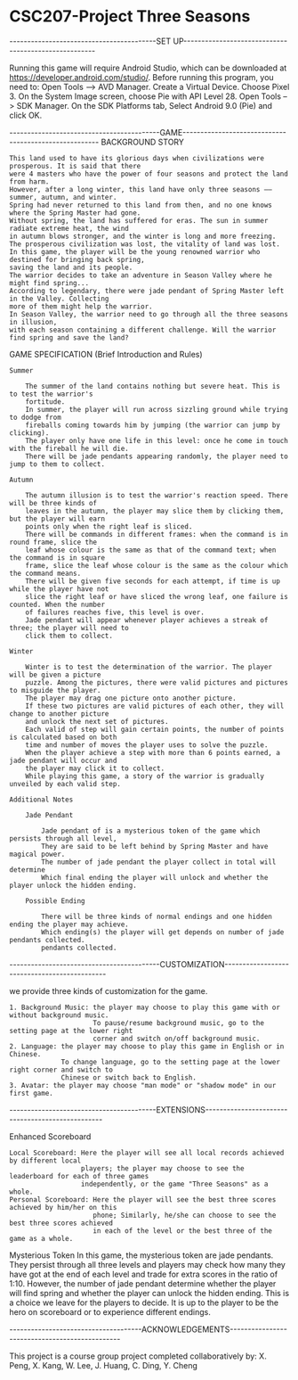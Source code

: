# CSC207-Project Three Seasons
-----------------------------------------SET UP-----------------------------------------------------

Running this game will require Android Studio, which can be downloaded at
https://developer.android.com/studio/.
Before running this program, you need to:
    Open Tools –> AVD Manager. Create a Virtual Device. Choose Pixel 3.
    On the System Image screen, choose Pie with API Level 28.
    Open Tools –> SDK Manager. On the SDK Platforms tab, Select Android 9.0 (Pie) and click OK.

------------------------------------------GAME------------------------------------------------------
BACKGROUND STORY

    This land used to have its glorious days when civilizations were prosperous. It is said that there
    were 4 masters who have the power of four seasons and protect the land from harm.
    However, after a long winter, this land have only three seasons —— summer, autumn, and winter.
    Spring had never returned to this land from then, and no one knows where the Spring Master had gone.
    Without spring, the land has suffered for eras. The sun in summer radiate extreme heat, the wind
    in autumn blows stronger, and the winter is long and more freezing.
    The prosperous civilization was lost, the vitality of land was lost.
    In this game, the player will be the young renowned warrior who destined for bringing back spring,
    saving the land and its people.
    The warrior decides to take an adventure in Season Valley where he might find spring...
    According to legendary, there were jade pendant of Spring Master left in the Valley. Collecting
    more of them might help the warrior.
    In Season Valley, the warrior need to go through all the three seasons in illusion,
    with each season containing a different challenge. Will the warrior find spring and save the land?

GAME SPECIFICATION (Brief Introduction and Rules)

    Summer
    
        The summer of the land contains nothing but severe heat. This is to test the warrior's
        fortitude.
        In summer, the player will run across sizzling ground while trying to dodge from
        fireballs coming towards him by jumping (the warrior can jump by clicking).
        The player only have one life in this level: once he come in touch with the fireball he will die.
        There will be jade pendants appearing randomly, the player need to jump to them to collect.
        
    Autumn
    
        The autumn illusion is to test the warrior's reaction speed. There will be three kinds of
        leaves in the autumn, the player may slice them by clicking them, but the player will earn
        points only when the right leaf is sliced.
        There will be commands in different frames: when the command is in round frame, slice the
        leaf whose colour is the same as that of the command text; when the command is in square
        frame, slice the leaf whose colour is the same as the colour which the command means.
        There will be given five seconds for each attempt, if time is up while the player have not
        slice the right leaf or have sliced the wrong leaf, one failure is counted. When the number
        of failures reaches five, this level is over.
        Jade pendant will appear whenever player achieves a streak of three; the player will need to
        click them to collect.
        
    Winter
    
        Winter is to test the determination of the warrior. The player will be given a picture
        puzzle. Among the pictures, there were valid pictures and pictures to misguide the player.
        The player may drag one picture onto another picture.
        If these two pictures are valid pictures of each other, they will change to another picture
        and unlock the next set of pictures.
        Each valid of step will gain certain points, the number of points is calculated based on both
        time and number of moves the player uses to solve the puzzle.
        When the player achieve a step with more than 6 points earned, a jade pendant will occur and
        the player may click it to collect.
        While playing this game, a story of the warrior is gradually unveiled by each valid step.
        
    Additional Notes
    
        Jade Pendant
        
            Jade pendant of is a mysterious token of the game which persists through all level,
            They are said to be left behind by Spring Master and have magical power.
            The number of jade pendant the player collect in total will determine
            Which final ending the player will unlock and whether the player unlock the hidden ending.
            
        Possible Ending
        
            There will be three kinds of normal endings and one hidden ending the player may achieve.
            Which ending(s) the player will get depends on number of jade pendants collected.
            pendants collected.

------------------------------------------CUSTOMIZATION---------------------------------------------

we provide three kinds of customization for the game.

    1. Background Music: the player may choose to play this game with or without background music.
                         To pause/resume background music, go to the setting page at the lower right
                         corner and switch on/off background music.
    2. Language: the player may choose to play this game in English or in Chinese.
                 To change language, go to the setting page at the lower right corner and switch to
                 Chinese or switch back to English.
    3. Avatar: the player may choose "man mode" or "shadow mode" in our first game.


-----------------------------------------EXTENSIONS-------------------------------------------------

Enhanced Scoreboard

    Local Scoreboard: Here the player will see all local records achieved by different local
                      players; the player may choose to see the leaderboard for each of three games
                      independently, or the game "Three Seasons" as a whole.
    Personal Scoreboard: Here the player will see the best three scores achieved by him/her on this
                         phone; Similarly, he/she can choose to see the best three scores achieved
                         in each of the level or the best three of the game as a whole.

Mysterious Token
    In this game, the mysterious token are jade pendants. They persist through all three levels and
    players may check how many they have got at the end of each level and trade for extra scores in
    the ratio of 1:10. However, the number of jade pendant determine whether the player will find
    spring and whether the player can unlock the hidden ending.
    This is a choice we leave for the players to decide. It is up to the player to be the hero on
    scoreboard or to experience different endings.

-------------------------------------ACKNOWLEDGEMENTS-----------------------------------------------

This project is a course group project completed collaboratively by:
X. Peng, X. Kang, W. Lee, J. Huang, C. Ding, Y. Cheng
